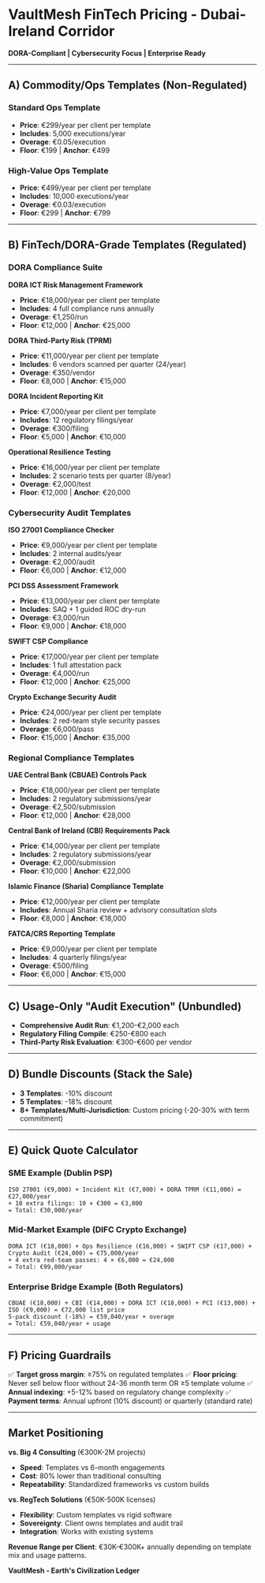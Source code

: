 # VaultMesh FinTech Pricing - Dubai-Ireland Corridor

**DORA-Compliant | Cybersecurity Focus | Enterprise Ready**

---

## A) Commodity/Ops Templates (Non-Regulated)

### Standard Ops Template

- **Price**: €299/year per client per template
- **Includes**: 5,000 executions/year
- **Overage**: €0.05/execution
- **Floor**: €199 | **Anchor**: €499

### High-Value Ops Template

- **Price**: €499/year per client per template
- **Includes**: 10,000 executions/year
- **Overage**: €0.03/execution
- **Floor**: €299 | **Anchor**: €799

---

## B) FinTech/DORA-Grade Templates (Regulated)

### DORA Compliance Suite

**DORA ICT Risk Management Framework**

- **Price**: €18,000/year per client per template
- **Includes**: 4 full compliance runs annually
- **Overage**: €1,250/run
- **Floor**: €12,000 | **Anchor**: €25,000

**DORA Third-Party Risk (TPRM)**

- **Price**: €11,000/year per client per template
- **Includes**: 6 vendors scanned per quarter (24/year)
- **Overage**: €350/vendor
- **Floor**: €8,000 | **Anchor**: €15,000

**DORA Incident Reporting Kit**

- **Price**: €7,000/year per client per template
- **Includes**: 12 regulatory filings/year
- **Overage**: €300/filing
- **Floor**: €5,000 | **Anchor**: €10,000

**Operational Resilience Testing**

- **Price**: €16,000/year per client per template
- **Includes**: 2 scenario tests per quarter (8/year)
- **Overage**: €2,000/test
- **Floor**: €12,000 | **Anchor**: €20,000

### Cybersecurity Audit Templates

**ISO 27001 Compliance Checker**

- **Price**: €9,000/year per client per template
- **Includes**: 2 internal audits/year
- **Overage**: €2,000/audit
- **Floor**: €6,000 | **Anchor**: €12,000

**PCI DSS Assessment Framework**

- **Price**: €13,000/year per client per template
- **Includes**: SAQ + 1 guided ROC dry-run
- **Overage**: €3,000/run
- **Floor**: €9,000 | **Anchor**: €18,000

**SWIFT CSP Compliance**

- **Price**: €17,000/year per client per template
- **Includes**: 1 full attestation pack
- **Overage**: €4,000/run
- **Floor**: €12,000 | **Anchor**: €25,000

**Crypto Exchange Security Audit**

- **Price**: €24,000/year per client per template
- **Includes**: 2 red-team style security passes
- **Overage**: €6,000/pass
- **Floor**: €15,000 | **Anchor**: €35,000

### Regional Compliance Templates

**UAE Central Bank (CBUAE) Controls Pack**

- **Price**: €18,000/year per client per template
- **Includes**: 2 regulatory submissions/year
- **Overage**: €2,500/submission
- **Floor**: €12,000 | **Anchor**: €28,000

**Central Bank of Ireland (CBI) Requirements Pack**

- **Price**: €14,000/year per client per template
- **Includes**: 2 regulatory submissions/year
- **Overage**: €2,000/submission
- **Floor**: €10,000 | **Anchor**: €22,000

**Islamic Finance (Sharia) Compliance Template**

- **Price**: €12,000/year per client per template
- **Includes**: Annual Sharia review + advisory consultation slots
- **Floor**: €8,000 | **Anchor**: €18,000

**FATCA/CRS Reporting Template**

- **Price**: €9,000/year per client per template
- **Includes**: 4 quarterly filings/year
- **Overage**: €500/filing
- **Floor**: €6,000 | **Anchor**: €15,000

---

## C) Usage-Only "Audit Execution" (Unbundled)

- **Comprehensive Audit Run**: €1,200-€2,000 each
- **Regulatory Filing Compile**: €250-€800 each
- **Third-Party Risk Evaluation**: €300-€600 per vendor

---

## D) Bundle Discounts (Stack the Sale)

- **3 Templates**: -10% discount
- **5 Templates**: -18% discount
- **8+ Templates/Multi-Jurisdiction**: Custom pricing (-20-30% with term commitment)

---

## E) Quick Quote Calculator

### SME Example (Dublin PSP)

```
ISO 27001 (€9,000) + Incident Kit (€7,000) + DORA TPRM (€11,000) = €27,000/year
+ 10 extra filings: 10 × €300 = €3,000
= Total: €30,000/year
```

### Mid-Market Example (DIFC Crypto Exchange)

```
DORA ICT (€18,000) + Ops Resilience (€16,000) + SWIFT CSP (€17,000) + Crypto Audit (€24,000) = €75,000/year
+ 4 extra red-team passes: 4 × €6,000 = €24,000
= Total: €99,000/year
```

### Enterprise Bridge Example (Both Regulators)

```
CBUAE (€18,000) + CBI (€14,000) + DORA ICT (€18,000) + PCI (€13,000) + ISO (€9,000) = €72,000 list price
5-pack discount (-18%) = €59,040/year + overage
= Total: €59,040/year + usage
```

---

## F) Pricing Guardrails

✅ **Target gross margin**: ≥75% on regulated templates
✅ **Floor pricing**: Never sell below floor without 24-36 month term OR ≥5 template volume
✅ **Annual indexing**: +5-12% based on regulatory change complexity
✅ **Payment terms**: Annual upfront (10% discount) or quarterly (standard rate)

---

## Market Positioning

**vs. Big 4 Consulting** (€300K-2M projects)

- **Speed**: Templates vs 6-month engagements
- **Cost**: 80% lower than traditional consulting
- **Repeatability**: Standardized frameworks vs custom builds

**vs. RegTech Solutions** (€50K-500K licenses)

- **Flexibility**: Custom templates vs rigid software
- **Sovereignty**: Client owns templates and audit trail
- **Integration**: Works with existing systems

**Revenue Range per Client**: €30K-€300K+ annually depending on template mix and usage patterns.

**VaultMesh - Earth's Civilization Ledger**
